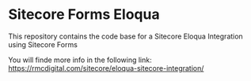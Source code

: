 # Sitecore Forms Eloqua
This repository contains the code base for a Sitecore Eloqua Integration using Sitecore Forms

You will finde more info in the following link:
https://rmcdigital.com/sitecore/eloqua-sitecore-integration/
